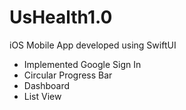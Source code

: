# UsHealth1.0

iOS Mobile App developed using SwiftUI
- Implemented Google Sign In
- Circular Progress Bar
- Dashboard
- List View
